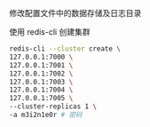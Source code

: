 修改配置文件中的数据存储及日志目录

使用 redis-cli 创建集群

```sh
redis-cli --cluster create \
127.0.0.1:7000 \
127.0.0.1:7001 \
127.0.0.1:7002 \
127.0.0.1:7003 \
127.0.0.1:7004 \
127.0.0.1:7005 \
--cluster-replicas 1 \
-a m3i2n1e0r # 密码
```
